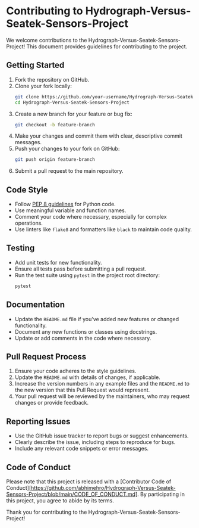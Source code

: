 # Contributing to Hydrograph-Versus-Seatek-Sensors-Project

We welcome contributions to the Hydrograph-Versus-Seatek-Sensors-Project! This document provides guidelines for
contributing to the project.

## Getting Started

1. Fork the repository on GitHub.
2. Clone your fork locally:
    ```bash
    git clone https://github.com/your-username/Hydrograph-Versus-Seatek-Sensors-Project.git
    cd Hydrograph-Versus-Seatek-Sensors-Project
    ```
3. Create a new branch for your feature or bug fix:
    ```bash
    git checkout -b feature-branch
    ```
4. Make your changes and commit them with clear, descriptive commit messages.
5. Push your changes to your fork on GitHub:
    ```bash
    git push origin feature-branch
    ```
6. Submit a pull request to the main repository.

## Code Style

- Follow [PEP 8 guidelines](https://www.python.org/dev/peps/pep-0008/) for Python code.
- Use meaningful variable and function names.
- Comment your code where necessary, especially for complex operations.
- Use linters like `flake8` and formatters like `black` to maintain code quality.

## Testing

- Add unit tests for new functionality.
- Ensure all tests pass before submitting a pull request.
- Run the test suite using `pytest` in the project root directory:
    ```bash
    pytest
    ```

## Documentation

- Update the `README.md` file if you've added new features or changed functionality.
- Document any new functions or classes using docstrings.
- Update or add comments in the code where necessary.

## Pull Request Process

1. Ensure your code adheres to the style guidelines.
2. Update the `README.md` with details of changes, if applicable.
3. Increase the version numbers in any example files and the `README.md` to the new version that this Pull Request would
   represent.
4. Your pull request will be reviewed by the maintainers, who may request changes or provide feedback.

## Reporting Issues

- Use the GitHub issue tracker to report bugs or suggest enhancements.
- Clearly describe the issue, including steps to reproduce for bugs.
- Include any relevant code snippets or error messages.

## Code of Conduct

Please note that this project is released with
a [Contributor Code of Conduct][https://github.com/abhimehro/Hydrograph-Versus-Seatek-Sensors-Project/blob/main/CODE_OF_CONDUCT.md].
By participating in this project, you agree to abide by its terms.

Thank you for contributing to the Hydrograph-Versus-Seatek-Sensors-Project!
